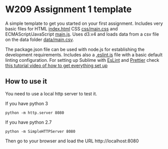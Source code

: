 # W209 Assignment 1 template

A simple template to get you started on your first assignment. Includes very basic files for HTML [index.html](index.html) CSS [css/main.css](css/main.css) and ECMAScript/JavaScript [main.js](js/main.js). Uses d3.v4 and loads data from a csv file on the data folder [data/main.csv](data/main.csv).

The package.json file can be used with node.js for establishing the development requirements. Includes also a [.eslint.js](.eslint.js) file with a basic default linting configuration. For setting up Sublime with [EsLint](https://eslint.org/) and [Prettier](https://prettier.io/) check [this tutorial video of how to get everything set up](https://www.youtube.com/watch?v=Q5bbPEAOwYs)

## How to use it

You need to use a local http server to test it.

If you have python 3

```
python -m http.server 8080
```

If you have python 2.7

```
python -m SimpleHTTPServer 8080
```

Then go to your browser and load the URL http://localhost:8080

